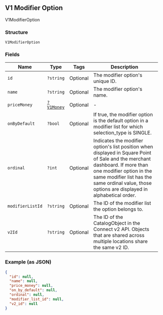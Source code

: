 ## V1 Modifier Option

V1ModifierOption

### Structure

`V1ModifierOption`

### Fields

| Name | Type | Tags | Description |
|  --- | --- | --- | --- |
| `id` | `?string` | Optional | The modifier option's unique ID. |
| `name` | `?string` | Optional | The modifier option's name. |
| `priceMoney` | [`?V1Money`](/doc/models/v1-money.md) | Optional | -  |
| `onByDefault` | `?bool` | Optional | If true, the modifier option is the default option in a modifier list for which selection_type is SINGLE. |
| `ordinal` | `?int` | Optional | Indicates the modifier option's list position when displayed in Square Point of Sale and the merchant dashboard. If more than one modifier option in the same modifier list has the same ordinal value, those options are displayed in alphabetical order. |
| `modifierListId` | `?string` | Optional | The ID of the modifier list the option belongs to. |
| `v2Id` | `?string` | Optional | The ID of the CatalogObject in the Connect v2 API. Objects that are shared across multiple locations share the same v2 ID. |

### Example (as JSON)

```json
{
  "id": null,
  "name": null,
  "price_money": null,
  "on_by_default": null,
  "ordinal": null,
  "modifier_list_id": null,
  "v2_id": null
}
```

